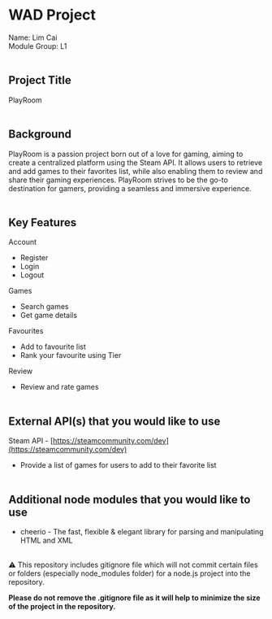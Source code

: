 # WAD Project
Name: Lim Cai
<br>
Module Group: L1
<br>
<br> 
## Project Title
PlayRoom 
<br>
<br> 
## Background
PlayRoom is a passion project born out of a love for gaming, aiming to create a centralized platform using the Steam API. It allows users to retrieve and add games to their favorites list, while also enabling them to review and share their gaming experiences. PlayRoom strives to be the go-to destination for gamers, providing a seamless and immersive experience.
<br>
<br>
## Key Features
Account
- Register
- Login
- Logout 

Games
- Search games
- Get game details

Favourites
- Add to favourite list
- Rank your favourite using Tier

Review
- Review and rate games <br><br>

## External API(s) that you would like to use
Steam API - [https://steamcommunity.com/dev](https://steamcommunity.com/dev)
- Provide a list of games for users to add to their favorite list<br><br> 

## Additional node modules that you would like to use
- cheerio - The fast, flexible & elegant library for parsing and manipulating HTML and XML<br><br>

:warning: This repository includes gitignore file which will not commit certain files or folders (especially node_modules folder) for a node.js project into the repository.  

**Please do not remove the .gitignore file as it will help to minimize the size of the project in the repository.** 
